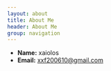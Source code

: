 ```yaml
---
layout: about
title: About Me
header: About Me
group: navigation
---
```

 * **Name:** xaiolos
 * **Email:** [xxf200610@gmail.com](mailto:xxf200610@gmail.com)